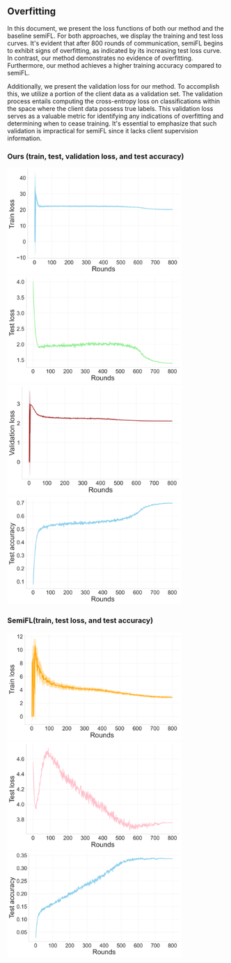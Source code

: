 ## Overfitting

In this document, we present the loss functions of both our method and the baseline semiFL. For both approaches, we display the training and test loss curves. It's evident that after 800 rounds of communication, semiFL begins to exhibit signs of overfitting, as indicated by its increasing test loss curve. In contrast, our method demonstrates no evidence of overfitting. Furthermore, our method achieves a higher training accuracy compared to semiFL.

Additionally, we present the validation loss for our method. To accomplish this, we utilize a portion of the client data as a validation set. The validation process entails computing the cross-entropy loss on classifications within the space where the client data possess true labels. This validation loss serves as a valuable metric for identifying any indications of overfitting and determining when to cease training. It's essential to emphasize that such validation is impractical for semiFL since it lacks client supervision information.


### Ours (train, test, validation loss, and test accuracy)

<img src="fedmt_train_loss.png" width="400">  <img src="fedmt_test_loss.png" width="400">
<img src="fedmt_valid_loss.png" width="400">  <img src="fedmt_test_acc.png" width="400">

### SemiFL(train, test loss, and test accuracy)

<img src="semifl_train_loss.png" width="400">  <img src="semifl_test_loss.png" width="400">
<img src="semifl_test_acc.png" width="400"> 

